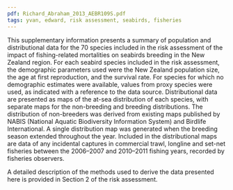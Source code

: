 ```yaml
---
pdf: Richard_Abraham_2013_AEBR109S.pdf
tags: yvan, edward, risk assessment, seabirds, fisheries
---
```

This supplementary information presents a summary of population and distributional data for the 70
species included in the risk assessment of the impact of fishing-related mortalities on seabirds breeding
in the New Zealand region. For each seabird species included in the risk assessment, the demographic
parameters used were the New Zealand population size, the age at first reproduction, and the survival
rate. For species for which no demographic estimates were available, values from proxy species were
used, as indicated with a reference to the data source. Distributional data are presented as maps of the
at-sea distribution of each species, with separate maps for the non-breeding and breeding distributions.
The distribution of non-breeders was derived from existing maps published by NABIS (National Aquatic
Biodiversity Information System) and Birdlife International. A single distribution map was generated
when the breeding season extended throughout the year. Included in the distributional maps are data of
any incidental captures in commercial trawl, longline and set-net fisheries between the 2006–2007 and
2010–2011 fishing years, recorded by fisheries observers.

A detailed description of the methods used to derive the data presented here is provided in Section 2 of
the risk assessment.
